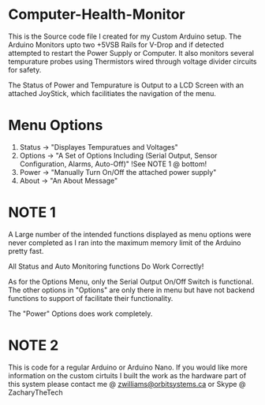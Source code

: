 # Computer-Health-Monitor

This is the Source code file I created for my Custom Arduino setup.
The Arduino Monitors upto two +5VSB Rails for V-Drop and if detected attempted to restart the Power Supply or Computer.
It also monitors several tempurature probes using Thermistors wired through voltage divider circuits for safety.

The Status of Power and Tempurature is Output to a LCD Screen with an attached JoyStick, which facilitiates the navigation of the menu.

# Menu Options
  1. Status -> "Displayes Tempuratues and Voltages"
  2. Options -> "A Set of Options Including (Serial Output, Sensor Configuration, Alarms, Auto-Off)" !See NOTE 1 @ bottom!
  3. Power -> "Manually Turn On/Off the attached power supply"
  4. About -> "An About Message"

# NOTE 1

A Large number of the intended functions displayed as menu options were never completed as I ran into the maximum memory limit of the Arduino pretty fast.

  All Status and Auto Monitoring functions Do Work Correctly!
  
As for the Options Menu, only the Serial Output On/Off Switch is functional. The other options in "Options" are only there in menu but have not backend functions to support of facilitate their functionality.

The "Power" Options does work completely.

# NOTE 2 

This is code for a regular Arduino or Arduino Nano. If you would like more information on the custom cirtuits I built the work as the hardware part of this system please contact me @  zwilliams@orbitsystems.ca or Skype @ ZacharyTheTech
